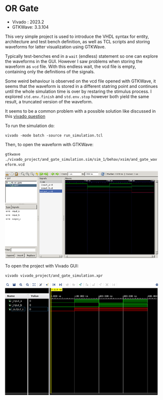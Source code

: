 # OR Gate


- Vivado : 2023.2
- GTKWave: 3.3.104

This very simple project is used to introduce the VHDL syntax for entity, architecture and test bench definition, as well as TCL scripts and storing waveforms for latter visualization using GTKWave. 

Typically test-benches end in a `wait` (endless) statement so one can explore the waveforms in the GUI. However I saw problems when storing the waveform as `vcd` file. With this endless wait, the vcd file is empty, containing only the definitions of the signals.

Some weird behaviour is observed on the vcd file opened with GTKWave, it seems that the waveform is stored in a different statring point and continues until the whole simulation time is over by restaring the stimulus process. I explored `std.env.finish` and `std.env.stop` however both yield the same result, a truncated version of the waveform.

It seems to be a common problem with a possible solution like discussed in this [vivado question](https://adaptivesupport.amd.com/s/question/0D52E00006hpnBlSAI/issue-creating-vcd-file?language=en_US)

To run the simulation do:

`vivado -mode batch -source run_simulation.tcl`

Then, to open the waveform with GTKWave:

`gtkwave ./vivado_project/and_gate_simulation.sim/sim_1/behav/xsim/and_gate_waveform.vcd`

![Waveform](images/gtkwave_sim_or_gate.png "Screenshot from GTKWave")

To open the project with Vivado GUI:

`vivado vivado_project/and_gate_simulation.xpr`

![Waveform](images/vivado_sim_or_gate.png "Screenshot from GTKWave")